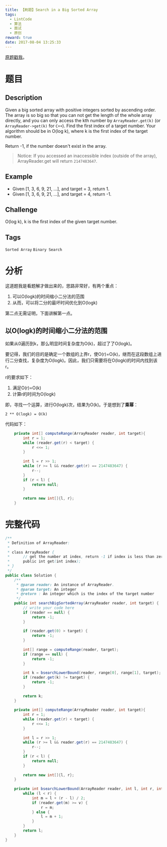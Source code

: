 ```yaml
---
title: 【刷题】Search in a Big Sorted Array
tags: 
  - LintCode
  - 算法
  - 面试
  - 原创
reward: true
date: 2017-08-04 13:25:33
---
```


[原题戳我](http://www.lintcode.com/en/problem/search-in-a-big-sorted-array/)。

<!--more-->

# 题目

## Description

Given a big sorted array with positive integers sorted by ascending order. The array is so big so that you can not get the length of the whole array directly, and you can only access the kth number by `ArrayReader.get(k)` (or `ArrayReader->get(k)` for `C++`). Find the first index of a target number. Your algorithm should be in O(log k), where k is the first index of the target number.

Return -1, if the number doesn't exist in the array.

>Notice:
If you accessed an inaccessible index (outside of the array), ArrayReader.get will return `2147483647`.

## Example

* Given [1, 3, 6, 9, 21, ...], and target = 3, return 1.
* Given [1, 3, 6, 9, 21, ...], and target = 4, return -1.

## Challenge 

O(log k), k is the first index of the given target number.

## Tags 

`Sorted Array` `Binary Search`

# 分析

这道题我是看题解才做出来的，思路非常好，有两个重点：

1. 可以O(logk)的时间缩小二分法的范围
2. 从而，可以将二分的最坏时间优化到O(logk)

第二点无需证明，下面讲解第一点。

## 以O(logk)的时间缩小二分法的范围

如果从0遍历到k，那么明显时间复杂度为O(k)，超过了了O(logk)。

要记得，我们的目的是确定一个数组的上界r，使O(r)=O(k)，继而在这段数组上进行二分查找，复杂度为O(logk)。因此，我们只需要将在O(logk)的时间内找到该r。

r的要求如下：

1. 满足O(r)=O(k)
2. 计算r的时间为O(logk)

即，寻找一个运算，进行O(logk)次，结果为O(k)。于是想到了**乘幂**：

```
2 ** O(logk) = O(k)
```

代码如下：

```java
    private int[] computeRange(ArrayReader reader, int target){
        int r = 1;
        while (reader.get(r) < target) {
            r <<= 1;
        }
        
        int l = r >> 1;
        while (r >= l && reader.get(r) == 2147483647) {
            r--;
        }
        if (r < l) {
            return null;
        }
        
        return new int[]{l, r};
    }
```

# 完整代码

```java
/**
 * Definition of ArrayReader:
 * 
 * class ArrayReader {
 *      // get the number at index, return -1 if index is less than zero.
 *      public int get(int index);
 * }
 */
public class Solution {
    /**
     * @param reader: An instance of ArrayReader.
     * @param target: An integer
     * @return : An integer which is the index of the target number
     */
    public int searchBigSortedArray(ArrayReader reader, int target) {
        // write your code here
        if (reader == null) {
            return -1;
        }
        
        if (reader.get(0) > target) {
            return -1;
        }
        
        int[] range = computeRange(reader, target);
        if (range == null) {
            return -1;
        }
        
        int k = bsearchLowerBound(reader, range[0], range[1], target);
        if (reader.get(k) != target) {
            return -1;
        }
        
        return k;
    }
    
    private int[] computeRange(ArrayReader reader, int target){
        int r = 1;
        while (reader.get(r) < target) {
            r <<= 1;
        }
        
        int l = r >> 1;
        while (r >= l && reader.get(r) == 2147483647) {
            r--;
        }
        if (r < l) {
            return null;
        }
        
        return new int[]{l, r};
    }
    
    private int bsearchLowerBound(ArrayReader reader, int l, int r, int v) {
        while (l < r) {
            int m = l + (r - l) / 2;
            if (reader.get(m) >= v) {
                r = m;
            } else {
                l = m + 1;
            }
        }
        return l;
    }
}
```
